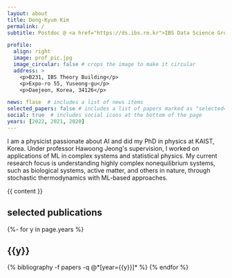 ```yaml
---
layout: about
title: Dong-Kyum Kim
permalink: /
subtitle: Postdoc @ <a href="https://ds.ibs.re.kr">IBS Data Science Group</a>

profile:
  align: right
  image: prof_pic.jpg
  image_circular: false # crops the image to make it circular
  address: >
    <p>B231, IBS Theory Building</p>
    <p>Expo-ro 55, Yuseong-gu</p>
    <p>Daejeon, Korea, 34126</p>

news: flase  # includes a list of news items
selected_papers: false # includes a list of papers marked as "selected={true}"
social: true  # includes social icons at the bottom of the page
years: [2022, 2021, 2020]
---
```


I am a physicist passionate about AI and did my PhD in physics at KAIST, Korea. Under professor Hawoong Jeong's supervision, I worked on applications of ML in complex systems and statistical physics. My current research focus is understanding highly complex nonequilibrium systems, such as biological systems, active matter, and others in nature, through stochastic thermodynamics with ML-based approaches.

<!-- 
Write your biography here. Tell the world about yourself. Link to your favorite [subreddit](http://reddit.com). You can put a picture in, too. The code is already in, just name your picture `prof_pic.jpg` and put it in the `img/` folder.

Put your address / P.O. box / other info right below your picture. You can also disable any these elements by editing `profile` property of the YAML header of your `_pages/about.md`. Edit `_bibliography/papers.bib` and Jekyll will render your [publications page](/al-folio/publications/) automatically.

Link to your social media connections, too. This theme is set up to use [Font Awesome icons](http://fortawesome.github.io/Font-Awesome/) and [Academicons](https://jpswalsh.github.io/academicons/), like the ones below. Add your Facebook, Twitter, LinkedIn, Google Scholar, or just disable all of them. -->

<div class="clearfix">
  {{ content }}
</div>

<div class="publications">
<h2>selected publications</h2>
{%- for y in page.years %}
  <h2 class="year">{{y}}</h2>
  {% bibliography -f papers -q @*[year={{y}}]* %}
{% endfor %}

</div>